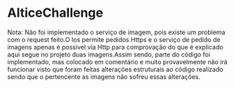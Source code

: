 # AlticeChallenge
Nota:
Não foi implementado o serviço de imagem, pois existe um problema com o request feito.O Ios permite pedidos Https e o serviço de pedido de imagens apenas é possível via Http para comprovação do que é explicado aqui segue no projeto duas imagens.Assim sendo, parte do código foi implementado, mas colocado em comentário e muito provavelmente não irá funcionar visto que foram feitas alterações estruturais ao código realizado sendo que o pertencente as imagens não sofreu essas alterações.
